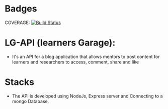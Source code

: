 # Badges 
COVERAGE: [![Build Status](https://travis-ci.com/jamesbeamie/LG-api.svg?branch=develop)](https://travis-ci.com/jamesbeamie/LG-api)
# LG-API (learners Garage):
- It's an API for a blog application that allows mentors to post content
for learners and researchers to access, comment, share and like
# Stacks
- The API is developed using NodeJs, Express server and Connecting to a mongo Database.
